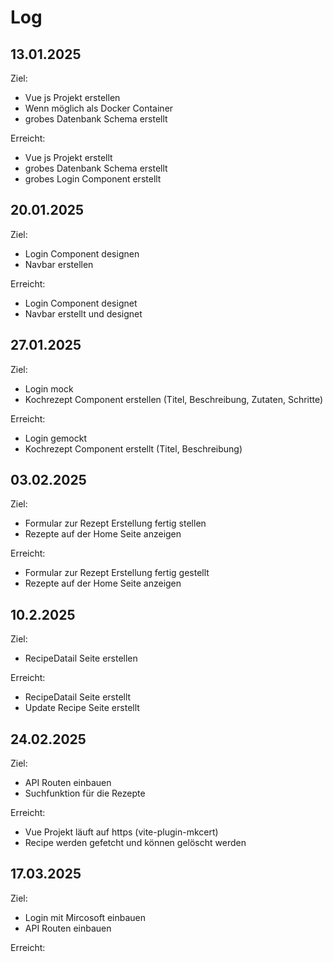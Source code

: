# Log

## 13.01.2025
Ziel:
- Vue js Projekt erstellen
- Wenn möglich als Docker Container
- grobes Datenbank Schema erstellt 

Erreicht:
- Vue js Projekt erstellt
- grobes Datenbank Schema erstellt
- grobes Login Component erstellt

## 20.01.2025
Ziel:
- Login Component designen
- Navbar erstellen

Erreicht:
- Login Component designet
- Navbar erstellt und designet

## 27.01.2025
Ziel:
- Login mock
- Kochrezept Component erstellen (Titel, Beschreibung, Zutaten, Schritte)

Erreicht:
- Login gemockt
- Kochrezept Component erstellt (Titel, Beschreibung)

## 03.02.2025
Ziel: 
- Formular zur Rezept Erstellung fertig stellen
- Rezepte auf der Home Seite anzeigen

Erreicht:
- Formular zur Rezept Erstellung fertig gestellt
- Rezepte auf der Home Seite anzeigen

## 10.2.2025
Ziel:
- RecipeDatail Seite erstellen

Erreicht:
- RecipeDatail Seite erstellt
- Update Recipe Seite erstellt

## 24.02.2025
Ziel:
- API Routen einbauen
- Suchfunktion für die Rezepte

Erreicht:
- Vue Projekt läuft auf https (vite-plugin-mkcert)
- Recipe werden gefetcht und können gelöscht werden

## 17.03.2025
Ziel:
- Login mit Mircosoft einbauen 
- API Routen einbauen


Erreicht: